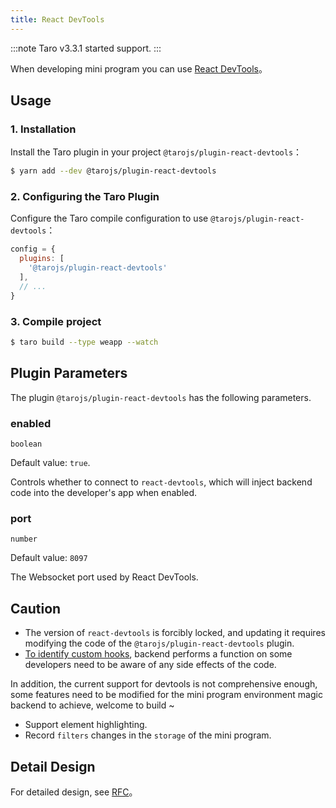 ```yaml
---
title: React DevTools
---
```


:::note
Taro v3.3.1 started support.
:::

When developing mini program you can use [React DevTools](https://github.com/facebook/react/blob/main/packages/react-devtools/README.md)。

## Usage

### 1. Installation

Install the Taro plugin in your project `@tarojs/plugin-react-devtools`：

```sh
$ yarn add --dev @tarojs/plugin-react-devtools
```

### 2. Configuring the Taro Plugin

Configure the Taro compile configuration to use `@tarojs/plugin-react-devtools`：

```js title="config/dev.js"
config = {
  plugins: [
    '@tarojs/plugin-react-devtools'
  ],
  // ...
}
```

### 3. Compile project

```sh
$ taro build --type weapp --watch
```

## Plugin Parameters

The plugin `@tarojs/plugin-react-devtools` has the following parameters.

### enabled

`boolean`

Default value: `true`.

Controls whether to connect to `react-devtools`, which will inject backend code into the developer's app when enabled.

### port

`number`

Default value: `8097`

The Websocket port used by React DevTools.

## Caution

- The version of `react-devtools` is forcibly locked, and updating it requires modifying the code of the `@tarojs/plugin-react-devtools` plugin.
- [To identify custom hooks](https://github.com/facebook/react/blob/main/packages/react-devtools/OVERVIEW.md#inspecting-hooks), backend performs a function on some developers need to be aware of any side effects of the code.

In addition, the current support for devtools is not comprehensive enough, some features need to be modified for the mini program environment magic backend to achieve, welcome to build ~

- Support element highlighting.
- Record `filters` changes in the `storage` of the mini program.

## Detail Design

For detailed design, see [RFC](https://github.com/NervJS/taro-rfcs/blob/master/rfcs/0005-react-devtools.md)。
